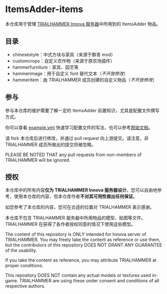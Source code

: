 # ItemsAdder-items
本仓库用于管理 [TRIALHAMMER Innova 服务器](https://wiki.hammer.moe)中所用到的 ItemsAdder 物品。

## 目录

* chinesestyle：中式方块与家具（来源于群青 mod）
* customcrops：自定义农作物（来源于原农场插件）
* hammerfurniture：家具、园艺等
* hammerimage：用于自定义 font 替代文本（*不开放修改*）
* hammeritem：由 TRIALHAMMER 成员创建的自定义物品（*不开放修改*）

## 参与

参与本仓库的维护需要了解一定的 ItemsAdder 前置知识，尤其是配置文件撰写方式。

你可以查看 [example.yml](/example.yml) 快速学习配置文件的写法，也可以参考[原始文档](https://itemsadder.devs.beer/plugin-usage/adding-content/crafting)。

请 fork 本仓库后进行修改，并通过 pull request 向上游提交。请注意，非 TRIALHAMMER 成员所做出的提交将被忽略。

PLEASE BE NOTED THAT any pull requests from non-members of TRIALHAMMER will be ignored.

## 授权

本仓库中的所有内容**仅为 TRIALHAMMER Innova 服务器设计**。您可以自由地参考，使用本仓库的内容，但本仓库作者**不对其可用性做出任何保证**。

如您参考了本仓库的内容，您可在合适的位置对 TRIALHAMMER 表示感谢。

本仓库不包含 TRIALHAMMER 服务器中所用物品的模型、贴图等文件。TRIALHAMMER 在获得了各作者授权同意的情况下使用这些模型。

The content of this repository is ONLY intended for Innova server of TRIALHAMMER. You may freely take the content as reference or use them, but the contributors of this repository DOES NOT GRANT ANY GUARANTEE of the usability.

If you take the content as reference, you may attribute TRIALHAMMER at proper conditions.

This repository DOES NOT contain any actual models or textures used in-game. TRIALHAMMER are using these under consent and conditions of all respective authors.
